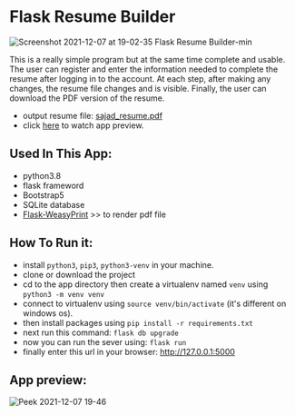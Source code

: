 # Flask Resume Builder
![Screenshot 2021-12-07 at 19-02-35 Flask Resume Builder-min](https://user-images.githubusercontent.com/71011395/145061360-6f62877e-b849-434a-a3c2-0bf7be21552b.png)

This is a really simple program but at the same time complete and usable. The user can register and enter the information needed to complete the resume after logging in to the account. At each step, after making any changes, the resume file changes and is visible. Finally, the user can download the PDF version of the resume.
- output resume file: [sajad_resume.pdf](https://github.com/zareisajad/resume-builder-flask/files/7670058/sajad_resume.pdf)
- click [here](#app-preview) to watch app preview.

## Used In This App:
- python3.8
- flask frameword
- Bootstrap5
- SQLite database
- [Flask-WeasyPrint](https://pythonhosted.org/Flask-WeasyPrint/) >> to render pdf file

## How To Run it:
- install ```python3```, ```pip3```, ```python3-venv``` in your machine.
- clone or download the project
- cd to the app directory then create a virtualenv named ```venv``` using ```python3 -m venv venv```
- connect to virtualenv using ```source venv/bin/activate``` (it's different on windows os).
- then install packages using ```pip install -r requirements.txt```
- next run this command: ```flask db upgrade```
- now you can run the sever using: ```flask run```
- finally enter this url in your browser: http://127.0.0.1:5000

## App preview:
![Peek 2021-12-07 19-46](https://user-images.githubusercontent.com/71011395/145066672-4e698efd-1725-4700-88d2-0e4eb4ea7f5a.gif)

